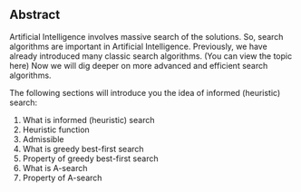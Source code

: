 ## Abstract

Artificial Intelligence involves massive search of the solutions. So, search algorithms are important in Artificial Intelligence. Previously, we have already introduced many classic search algorithms. (You can view the topic here) Now we will dig deeper on more advanced and efficient search algorithms.

The following sections will introduce you the idea of informed (heuristic) search:

1. What is informed (heuristic) search
2. Heuristic function
3. Admissible
4. What is greedy best-first search
5. Property of greedy best-first search
6. What is A-search
7. Property of A-search
